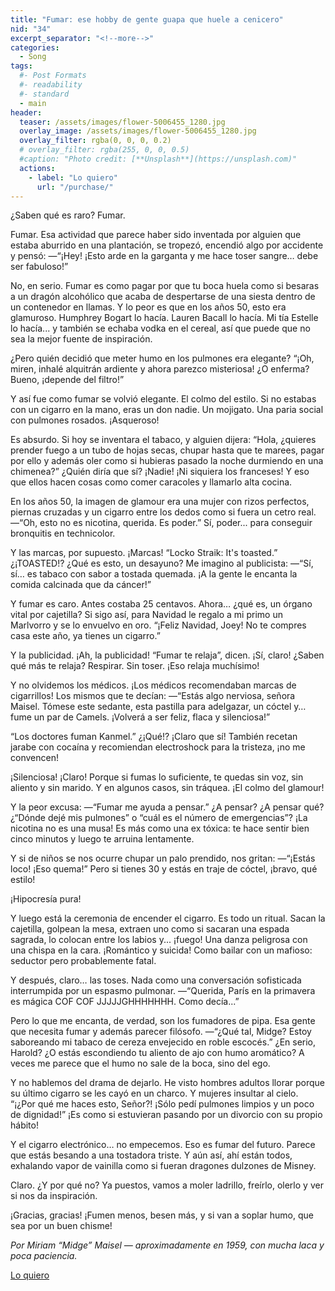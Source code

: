 ```yaml
---
title: "Fumar: ese hobby de gente guapa que huele a cenicero"
nid: "34"
excerpt_separator: "<!--more-->"
categories:
  - Song
tags:
  #- Post Formats
  #- readability
  #- standard
  - main
header:
  teaser: /assets/images/flower-5006455_1280.jpg
  overlay_image: /assets/images/flower-5006455_1280.jpg
  overlay_filter: rgba(0, 0, 0, 0.2)
  # overlay_filter: rgba(255, 0, 0, 0.5)
  #caption: "Photo credit: [**Unsplash**](https://unsplash.com)"
  actions:
    - label: "Lo quiero"
      url: "/purchase/"
---
```


¿Saben qué es raro? Fumar.

<!--more-->

Fumar. Esa actividad que parece haber sido inventada por alguien que estaba aburrido en una plantación, se tropezó, encendió algo por accidente y pensó:
—“¡Hey! ¡Esto arde en la garganta y me hace toser sangre… debe ser fabuloso!”

No, en serio. Fumar es como pagar por que tu boca huela como si besaras a un dragón alcohólico que acaba de despertarse de una siesta dentro de un contenedor en llamas. Y lo peor es que en los años 50, esto era glamuroso. Humphrey Bogart lo hacía. Lauren Bacall lo hacía. Mi tía Estelle lo hacía... y también se echaba vodka en el cereal, así que puede que no sea la mejor fuente de inspiración.

¿Pero quién decidió que meter humo en los pulmones era elegante? “¡Oh, miren, inhalé alquitrán ardiente y ahora parezco misteriosa! ¿O enferma? Bueno, ¡depende del filtro!”

Y así fue como fumar se volvió elegante. El colmo del estilo. Si no estabas con un cigarro en la mano, eras un don nadie. Un mojigato. Una paria social con pulmones rosados. ¡Asqueroso!

Es absurdo. Si hoy se inventara el tabaco, y alguien dijera:
“Hola, ¿quieres prender fuego a un tubo de hojas secas, chupar hasta que te marees, pagar por ello y además oler como si hubieras pasado la noche durmiendo en una chimenea?”
¿Quién diría que sí?
¡Nadie!
¡Ni siquiera los franceses!
Y eso que ellos hacen cosas como comer caracoles y llamarlo alta cocina.

En los años 50, la imagen de glamour era una mujer con rizos perfectos, piernas cruzadas y un cigarro entre los dedos como si fuera un cetro real.
—“Oh, esto no es nicotina, querida. Es poder.”
Sí, poder... para conseguir bronquitis en technicolor.

Y las marcas, por supuesto. ¡Marcas!
“Locko Straik: It's toasted.”
¿¡TOASTED!? ¿Qué es esto, un desayuno?
Me imagino al publicista:
—“Sí, sí… es tabaco con sabor a tostada quemada. ¡A la gente le encanta la comida calcinada que da cáncer!”

Y fumar es caro. Antes costaba 25 centavos. Ahora… ¿qué es, un órgano vital por cajetilla? Si sigo así, para Navidad le regalo a mi primo un Marlvorro y se lo envuelvo en oro. “¡Feliz Navidad, Joey! No te compres casa este año, ya tienes un cigarro.”

Y la publicidad. ¡Ah, la publicidad!
“Fumar te relaja”, dicen.
¡Sí, claro!
¿Saben qué más te relaja?
Respirar.
Sin toser.
¡Eso relaja muchísimo!

Y no olvidemos los médicos.
¡Los médicos recomendaban marcas de cigarrillos!
Los mismos que te decían:
—“Estás algo nerviosa, señora Maisel. Tómese este sedante, esta pastilla para adelgazar, un cóctel y… fume un par de Camels. ¡Volverá a ser feliz, flaca y silenciosa!”

“Los doctores fuman Kanmel.”
¿¡Qué!? ¡Claro que sí! También recetan jarabe con cocaína y recomiendan electroshock para la tristeza, ¡no me convencen!

¡Silenciosa! ¡Claro!
Porque si fumas lo suficiente, te quedas sin voz, sin aliento y sin marido.
Y en algunos casos, sin tráquea.
¡El colmo del glamour!

Y la peor excusa:
—“Fumar me ayuda a pensar.”
¿A pensar?
¿A pensar qué?
¿“Dónde dejé mis pulmones” o “cuál es el número de emergencias”?
¡La nicotina no es una musa!
Es más como una ex tóxica: te hace sentir bien cinco minutos y luego te arruina lentamente.

Y si de niños se nos ocurre chupar un palo prendido, nos gritan:
—“¡Estás loco! ¡Eso quema!”
Pero si tienes 30 y estás en traje de cóctel, ¡bravo, qué estilo!

¡Hipocresía pura!

Y luego está la ceremonia de encender el cigarro. Es todo un ritual. Sacan la cajetilla, golpean la mesa, extraen uno como si sacaran una espada sagrada, lo colocan entre los labios y... ¡fuego!
Una danza peligrosa con una chispa en la cara.
¡Romántico y suicida!
Como bailar con un mafioso: seductor pero probablemente fatal.

Y después, claro… las toses.
Nada como una conversación sofisticada interrumpida por un espasmo pulmonar.
—“Querida, París en la primavera es mágica COF COF JJJJJGHHHHHHH. Como decía...”

Pero lo que me encanta, de verdad, son los fumadores de pipa.
Esa gente que necesita fumar y además parecer filósofo.
—“¿Qué tal, Midge? Estoy saboreando mi tabaco de cereza envejecido en roble escocés.”
¿En serio, Harold? ¿O estás escondiendo tu aliento de ajo con humo aromático?
A veces me parece que el humo no sale de la boca, sino del ego.

Y no hablemos del drama de dejarlo.
He visto hombres adultos llorar porque su último cigarro se les cayó en un charco.
Y mujeres insultar al cielo.
“¡¿Por qué me haces esto, Señor?! ¡Sólo pedí pulmones limpios y un poco de dignidad!”
¡Es como si estuvieran pasando por un divorcio con su propio hábito!

Y el cigarro electrónico… no empecemos.
Eso es fumar del futuro. Parece que estás besando a una tostadora triste.
Y aún así, ahí están todos, exhalando vapor de vainilla como si fueran dragones dulzones de Misney.

Claro. ¿Y por qué no?
Ya puestos, vamos a moler ladrillo, freírlo, olerlo y ver si nos da inspiración.

¡Gracias, gracias! ¡Fumen menos, besen más, y si van a soplar humo, que sea por un buen chisme!

_Por Miriam “Midge” Maisel — aproximadamente en 1959, con mucha laca y poca paciencia._


[Lo quiero](../../purchase/)


